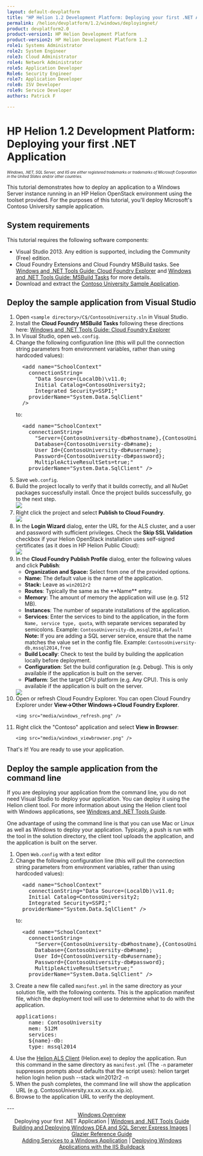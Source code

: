 ```yaml
---
layout: default-devplatform
title: "HP Helion 1.2 Development Platform: Deploying your first .NET Application"
permalink: /helion/devplatform/1.2/windows/deployingnet/
product: devplatform2.0
product-version1: HP Helion Development Platform
product-version2: HP Helion Development Platform 1.2
role1: Systems Administrator 
role2: System Engineer
role3: Cloud Administrator
role4: Network Administrator
role5: Application Developer
Role6: Security Engineer
role7: Application Developer 
role8: ISV Developer
role9: Service Developer
authors: Patrick F

---
```

<!--PUBLISH-->

# HP Helion 1.2 Development Platform: Deploying your first .NET Application 

<span style="font-size:70%">*Windows, .NET, SQL Server, and IIS are either registered trademarks or trademarks of Microsoft Corporation in the United States and/or other countries.*</span>

This tutorial demonstrates how to deploy an application to a Windows Server instance running in an HP Helion OpenStack environment using the toolset provided. For the purposes of this tutorial, you'll deploy Microsoft's Contoso University sample application.

## System requirements

This tutorial requires the following software components:

* Visual Studio 2013. Any edition is supported, including the Community (Free) edition.
* Cloud Foundry Extensions and Cloud Foundry MSBuild tasks. See <a href="/helion/devplatform/1.2/windows/tools_guide#cloudfoundryexplorer">Windows and .NET Tools Guide: Cloud Foundry Explorer</a> and <a href="/helion/devplatform/1.2/windows/tools_guide#msbuild">Windows and .NET Tools Guide: MSBuild Tasks</a> for more details. 
* Download and extract the <a href="https://code.msdn.microsoft.com/ASPNET-MVC-Application-b01a9fe8">Contoso University Sample Application</a>.

## Deploy the sample application from Visual Studio

<ol>
<li>Open <code>&lt;sample directory&gt;/C$/ContosoUniversity.sln</code> in Visual Studio.</li> 
<li>Install the <strong>Cloud Foundry MSBuild Tasks</strong> following these directions here: <a href="/helion/devplatform/1.2/windows/tools_guide#msbuild" target="blank">Windows and .NET Tools Guide: Cloud Foundry Explorer</a>
<li>In Visual Studio, open <code>web.config</code>.</li>
<li>Change the following configuration line (this will pull the connection string parameters from environment variables, rather than using hardcoded values):

<pre>
  &lt;add name="SchoolContext"
    connectionString= 
      "Data Source=(LocalDb)\v11.0; 
      Initial Catalog=ContosoUniversity2; 
      Integrated Security=SSPI;" 
    providerName="System.Data.SqlClient" 
  /&gt;
</pre>
	
to:
	
<pre>
  &lt;add name="SchoolContext" 
    connectionString=
      "Server={ContosoUniversity-db#hostname},{ContosoUniversity-db#port};
      Database={ContosoUniversity-db#name};
      User Id={ContosoUniversity-db#username};
      Password={ContosoUniversity-db#password};
      MultipleActiveResultSets=true;" 
    providerName="System.Data.SqlClient" /&gt;
</pre>
</li>
<li>Save <code>web.config</code>.</li>
<li>Build the project locally to verify that it builds correctly, and all NuGet packages successfully install. Once the project builds successfully, go to the next step.
<br/>
	<img src="media/windows_build.png"></li>
<li>Right click the project and select <strong>Publish to Cloud Foundry</strong>.
<br/>	
	<img src="media/windows_deploy_contextmenu.png">
</li> 
<li>In the <strong>Login Wizard</strong> dialog, enter the URL for the ALS cluster, and a user and password with sufficient privileges. Check the <strong>Skip SSL Validation</strong> checkbox if your Helion OpenStack installation uses self-signed certificates (as it does in HP Helion Public Cloud):<br />
<img src="media/windows_publish_credentials.png" />
 </li>
<li> In the <strong>Cloud Foundry Publish Profile</strong> dialog, enter the following values and click <strong>Publish</strong>:
<ul>
<li><strong>Organization and Space:</strong> Select from one of the provided options.</li>
<li><strong>Name:</strong> The default value is the name of the application.</li>
<li><strong>Stack:</strong> Leave as <code>win2012r2</code></li>
<li><strong>Routes</strong>: Typically the same as the **Name** entry.</li>
<li><strong>Memory</strong>: The amount of memory the application will use (e.g. 512 MB).</li>
<li><strong>Instances</strong>: The number of separate installations of the application.</li>
<li><strong>Services</strong>: Enter the services to bind to the application, in the form <code>Name, service type, quota</code>, with separate services separated by semicolons. Example: <code>ContosoUniversity-db,mssql2014,default</code>
<br />
	 <strong>Note:</strong> If you are adding a SQL server service, ensure that the name matches the value set in the config file. Example: <code>ContosoUniversity-db,mssql2014,free</code>  </li>
<li> <strong>Build Locally</strong>: Check to test the build by building the application locally before deployment.</li>
<li> <strong>Configuration</strong>: Set the build configuration (e.g. Debug). This is only available if the application is built on the server.</li>
<li> <strong>Platform</strong>: Set the target CPU platform (e.g. Any CPU). This is only available if the application is built on the server.</li>
</ul>
<img src="media/windows_deploy_cf.png" /> 
</li>

<li>Open or refresh Cloud Foundry Explorer. You can open Cloud Foundry Explorer under <strong>View-&gt;Other Windows-&gt;Cloud Foundry Explorer</strong>.
 
	<img src="media/windows_refresh.png" />
</li>
<li>Right click the "Contoso" application and select <strong>View in Browser</strong>:
 
	<img src="media/windows_viewbrowser.png" />
</li></ol>
That's it! You are ready to use your application.

## Deploy the sample application from the command line

If you are deploying your application from the command line, you do not need Visual Studio to deploy your application. You can deploy it using the Helion client tool. For more information about using the Helion client tool with Windows applications, see <a href="/helion/devplatform/preview/tools_guide">Windows and .NET Tools Guide</a>.


One advantage of using the command line is that you can use Mac or Linux as well as Windows to deploy your application. Typically, a push is run with the tool in the solution directory, the client tool uploads the application, and the application is built on the server.
<ol>
<li> Open <code>Web.config</code> with a text editor</li>
<li> Change the following configuration line (this will pull the connection string parameters from environment variables, rather than using hardcoded values):

<pre>
  &lt;add name="SchoolContext" 
    connectionString="Data Source=(LocalDb)\v11.0;
    Initial Catalog=ContosoUniversity2;
    Integrated Security=SSPI;"
  providerName="System.Data.SqlClient" /&gt;
</pre>

to:
	
<pre>
  &lt;add name="SchoolContext" 
    connectionString=
      "Server={ContosoUniversity-db#hostname},{ContosoUniversity-db#port};
      Database={ContosoUniversity-db#name};
      User Id={ContosoUniversity-db#username};
      Password={ContosoUniversity-db#password};
      MultipleActiveResultSets=true;" 
    providerName="System.Data.SqlClient" /&gt;
</pre>
</li>
<li> Create a new file called <code>manifest.yml</code> in the same directory as your solution file, with the following contents. This is the application manifest file, which the deployment tool will use to determine what to do with the application.
		
<pre>
applications:
    name: ContosoUniversity
    mem: 512M
    services:
    ${name}-db:
    type: mssql2014
</pre>
</li>
<li> Use the <a href="http://docs.hpcloud.com/helion/devplatform/1.2/windows/tools_guide/#helion">Helion ALS Client</a> (Helion.exe) to deploy the application. Run this command in the same directory as <code>manifest.yml</code> (The <code>-n</code> parameter suppresses prompts about defaults that the script uses):
     helion target <cluster URL>
     helion login
     helion push --stack win2012r2 -n


<li> When the push completes, the command line will show the application URL (e.g. ContosoUniversity.xx.xx.xx.xx.xip.io).
</li>
<li> Browse to the application URL to verify the deployment. </li>
</ol>
---
<div align="center"><a href="/helion/devplatform/1.2/windows/">Windows Overview</a> </div>
<div align="center"> Deploying your first .NET Application | <a href="/helion/devplatform/1.2/windows/tools_guide/">Windows and .NET Tools Guide</a> </div>
<div align="center"> <a href="/helion/devplatform/1.2/windows/building_windows/">Building and Deploying Windows DEA and SQL Server Express Images</a> | <a href="/helion/devplatform/1.2/windows/glazier/">Glazier Reference Guide</a></div>
<div align="center"><a href="/helion/devplatform/1.2/windows/adding_services/">Adding Services to a Windows Application</a> | <a href="/helion/devplatform/1.2/windows/buildpack/">Deploying Windows Applications with the IIS Buildpack</a></div>
